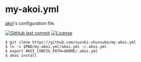 # my-akoi.yml

[akoi](https://github.com/suzuki-shunsuke/akoi)'s configuration file.

[![GitHub last commit](https://img.shields.io/github/last-commit/suzuki-shunsuke/my-akoi.yml.svg)](https://github.com/suzuki-shunsuke/my-akoi.yml)
[![License](http://img.shields.io/badge/license-mit-blue.svg?style=flat-square)](https://raw.githubusercontent.com/suzuki-shunsuke/my-akoi.yml/master/LICENSE)

```
$ git clone https://github.com/suzuki-shunsuke/my-akoi.yml
$ ln -s $PWD/my-akoi.yml/akoi.yml ~/.akoi.yml
$ export AKOI_CONFIG_PATH=$HOME/.akoi.yml
$ akoi install
```
